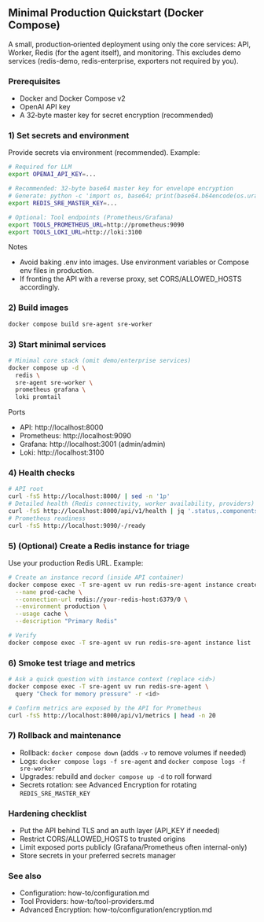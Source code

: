 ## Minimal Production Quickstart (Docker Compose)

A small, production‑oriented deployment using only the core services: API, Worker, Redis (for the agent itself), and monitoring. This excludes demo services (redis-demo, redis-enterprise, exporters not required by you).

### Prerequisites
- Docker and Docker Compose v2
- OpenAI API key
- A 32‑byte master key for secret encryption (recommended)

### 1) Set secrets and environment
Provide secrets via environment (recommended). Example:
```bash
# Required for LLM
export OPENAI_API_KEY=...

# Recommended: 32‑byte base64 master key for envelope encryption
# Generate: python -c 'import os, base64; print(base64.b64encode(os.urandom(32)).decode())'
export REDIS_SRE_MASTER_KEY=...

# Optional: Tool endpoints (Prometheus/Grafana)
export TOOLS_PROMETHEUS_URL=http://prometheus:9090
export TOOLS_LOKI_URL=http://loki:3100
```

Notes
- Avoid baking .env into images. Use environment variables or Compose env files in production.
- If fronting the API with a reverse proxy, set CORS/ALLOWED_HOSTS accordingly.

### 2) Build images
```bash
docker compose build sre-agent sre-worker
```

### 3) Start minimal services
```bash
# Minimal core stack (omit demo/enterprise services)
docker compose up -d \
  redis \
  sre-agent sre-worker \
  prometheus grafana \
  loki promtail
```

Ports
- API: http://localhost:8000
- Prometheus: http://localhost:9090
- Grafana: http://localhost:3001 (admin/admin)
- Loki: http://localhost:3100

### 4) Health checks
```bash
# API root
curl -fsS http://localhost:8000/ | sed -n '1p'
# Detailed health (Redis connectivity, worker availability, providers)
curl -fsS http://localhost:8000/api/v1/health | jq '.status,.components'
# Prometheus readiness
curl -fsS http://localhost:9090/-/ready
```

### 5) (Optional) Create a Redis instance for triage
Use your production Redis URL. Example:
```bash
# Create an instance record (inside API container)
docker compose exec -T sre-agent uv run redis-sre-agent instance create \
  --name prod-cache \
  --connection-url redis://your-redis-host:6379/0 \
  --environment production \
  --usage cache \
  --description "Primary Redis"

# Verify
docker compose exec -T sre-agent uv run redis-sre-agent instance list
```

### 6) Smoke test triage and metrics
```bash
# Ask a quick question with instance context (replace <id>)
docker compose exec -T sre-agent uv run redis-sre-agent \
  query "Check for memory pressure" -r <id>

# Confirm metrics are exposed by the API for Prometheus
curl -fsS http://localhost:8000/api/v1/metrics | head -n 20
```

### 7) Rollback and maintenance
- Rollback: `docker compose down` (adds `-v` to remove volumes if needed)
- Logs: `docker compose logs -f sre-agent` and `docker compose logs -f sre-worker`
- Upgrades: rebuild and `docker compose up -d` to roll forward
- Secrets rotation: see Advanced Encryption for rotating `REDIS_SRE_MASTER_KEY`

### Hardening checklist
- Put the API behind TLS and an auth layer (API_KEY if needed)
- Restrict CORS/ALLOWED_HOSTS to trusted origins
- Limit exposed ports publicly (Grafana/Prometheus often internal-only)
- Store secrets in your preferred secrets manager

### See also
- Configuration: how-to/configuration.md
- Tool Providers: how-to/tool-providers.md
- Advanced Encryption: how-to/configuration/encryption.md
